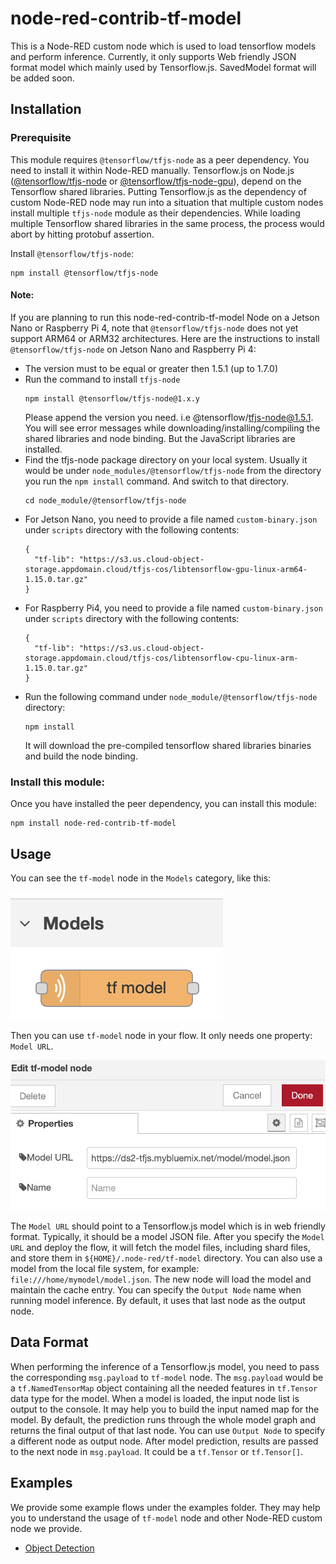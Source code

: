 # node-red-contrib-tf-model
This is a Node-RED custom node which is used to load tensorflow models and
perform inference. Currently, it only supports Web friendly JSON format model
which mainly used by Tensorflow.js. SavedModel format will be added soon.

## Installation

### Prerequisite

This module requires `@tensorflow/tfjs-node` as a peer dependency. You need
to install it within Node-RED manually.  Tensorflow.js on Node.js
([@tensorflow/tfjs-node](https://www.npmjs.com/package/@tensorflow/tfjs-node)
or
[@tensorflow/tfjs-node-gpu](https://www.npmjs.com/package/@tensorflow/tfjs-node-gpu)),
depend on the Tensorflow shared libraries. Putting Tensorflow.js as the
dependency of custom Node-RED node may run into a situation that multiple
custom nodes install multiple `tfjs-node` module as their dependencies. While
loading multiple Tensorflow shared libraries in the same process, the process
would abort by hitting protobuf assertion.

Install `@tensorflow/tfjs-node`:
```
npm install @tensorflow/tfjs-node
```

#### Note:
If you are planning to run this node-red-contrib-tf-model Node on a Jetson Nano or Raspberry Pi 4, note that `@tensorflow/tfjs-node` does not yet support ARM64
or ARM32 architectures. Here are the instructions to install
`@tensorflow/tfjs-node` on Jetson Nano and Raspberry Pi 4:
- The version must to be equal or greater then 1.5.1 (up to 1.7.0)
- Run the command to install `tfjs-node`
  ```
  npm install @tensorflow/tfjs-node@1.x.y
  ```
  Please append the version you need. i.e @tensorflow/tfjs-node@1.5.1.
  You will see error messages while downloading/installing/compiling the shared libraries
  and node binding. But the JavaScript libraries are installed.
- Find the tfjs-node package directory on your local system. Usually it would be under `node_modules/@tensorflow/tfjs-node`
  from the directory you run the `npm install` command. And switch to that
  directory.
  ```
  cd node_module/@tensorflow/tfjs-node
  ```
- For Jetson Nano, you need to provide a file named `custom-binary.json` under
  `scripts` directory with the following contents:
  ```
  {
    "tf-lib": "https://s3.us.cloud-object-storage.appdomain.cloud/tfjs-cos/libtensorflow-gpu-linux-arm64-1.15.0.tar.gz"
  }
  ```
- For Raspberry Pi4, you need to provide a file named `custom-binary.json` under
  `scripts` directory with the following contents:
  ```
  {
    "tf-lib": "https://s3.us.cloud-object-storage.appdomain.cloud/tfjs-cos/libtensorflow-cpu-linux-arm-1.15.0.tar.gz"
  }
  ```
- Run the following command under `node_module/@tensorflow/tfjs-node` directory:
  ```
  npm install
  ```
  It will download the pre-compiled tensorflow shared libraries binaries and build the node binding.

### Install this module:
Once you have installed the peer dependency, you can install this module:
```
npm install node-red-contrib-tf-model
```

## Usage

You can see the `tf-model` node in the `Models` category, like this:

![Palette](images/palette.png "Palette")

Then you can use `tf-model` node in your flow. It only needs one property:
`Model URL`.

![Config Node](images/Config_Node.png "Config Node")

The `Model URL` should point to a Tensorflow.js model which is in web friendly
format. Typically, it should be a model JSON file. After you specify the
`Model URL` and deploy the flow, it will fetch the model files, including
shard files, and store them in `${HOME}/.node-red/tf-model` directory.
You can also use a model from the local file system, for example:
`file:///home/mymodel/model.json`. The new node will load the model and
maintain the cache entry. You can specify the `Output Node` name when running
model inference. By default, it uses that last node as the output node.

## Data Format

When performing the inference of a Tensorflow.js model, you need to pass the
corresponding `msg.payload` to `tf-model` node. The `msg.payload` would be a
`tf.NamedTensorMap` object containing all the needed features in `tf.Tensor`
data type for the model. When a model is loaded, the input node list is output
to the console. It may help you to build the input named map for the model.
By default, the prediction runs through the whole model graph and returns the
final output of that last node. You can use `Output Node` to specify a different
node as output node. After model prediction, results are passed to the next
node in `msg.payload`. It could be a `tf.Tensor` or `tf.Tensor[]`.

## Examples
We provide some example flows under the examples folder. They may help you to
understand the usage of `tf-model` node and other Node-RED custom node we
provide.
- [Object Detection](examples/object-detection)
